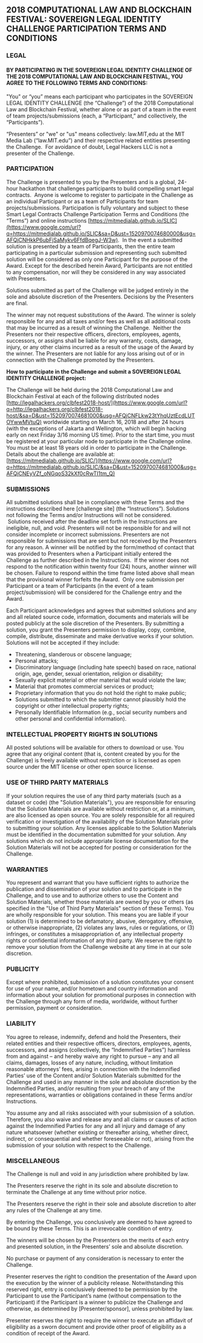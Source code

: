 ## 2018 COMPUTATIONAL LAW AND BLOCKCHAIN FESTIVAL: SOVEREIGN LEGAL IDENTITY CHALLENGE PARTICIPATION TERMS AND CONDITIONS

### LEGAL

#### BY PARTICIPATING IN THE SOVEREIGN LEGAL IDENTITY CHALLENGE OF THE 2018 COMPUTATIONAL LAW AND BLOCKCHAIN FESTIVAL, YOU AGREE TO THE FOLLOWING TERMS AND CONDITIONS:

"You" or “you” means each participant who participates in the SOVEREIGN LEGAL IDENTITY CHALLENGE (the “Challenge”) of the 2018 Computational Law and Blockchain Festival, whether alone or as part of a team in the event of team projects/submissions (each, a “Participant,” and collectively, the “Participants”).

“Presenters” or "we" or "us" means collectively: law.MIT,edu at the MIT Media Lab (“law.MIT.edu”) and their respective related entities presenting the Challenge.  For avoidance of doubt, Legal Hackers LLC is not a presenter of the Challenge.

### PARTICIPATION

The Challenge is presented to you by the Presenters and is a global, 24-hour hackathon that challenges participants to build compelling smart legal contracts.  Anyone is welcome to register to participate in the Challenge as an individual Participant or as a team of Participants for team projects/submissions. Participation is fully voluntary and subject to these Smart Legal Contracts Challenge Participation Terms and Conditions (the “Terms”) and online instructions [https://mitmedialab.github.io/SLIC](https://www.google.com/url?q=https://mitmedialab.github.io/SLIC&sa=D&ust=1520970074680000&usg=AFQjCNHkkP6ubFjSaMykv6FfdBqegJ-W3w).  In the event a submitted solution is presented by a team of Participants, then the entire team participating in a particular submission and representing such submitted solution will be considered as only one Participant for the purpose of the Award. Except for the described herein Award, Participants are not entitled to any compensation, nor will they be considered in any way associated with Presenters.  

Solutions submitted as part of the Challenge will be judged entirely in the sole and absolute discretion of the Presenters. Decisions by the Presenters are final.

The winner may not request substitutions of the Award. The winner is solely responsible for any and all taxes and/or fees as well as all additional costs that may be incurred as a result of winning the Challenge.  Neither the Presenters nor their respective officers, directors, employees, agents, successors, or assigns shall be liable for any warranty, costs, damage, injury, or any other claims incurred as a result of the usage of the Award by the winner. The Presenters are not liable for any loss arising out of or in connection with the Challenge promoted by the Presenters.

**How to participate in the Challenge and submit a SOVEREIGN LEGAL IDENTITY CHALLENGE project:**

The Challenge will be held during the 2018 Computational Law and Blockchain Festival at each of the following distributed nodes [http://legalhackers.org/clbfest2018-host/](https://www.google.com/url?q=http://legalhackers.org/clbfest2018-host/&sa=D&ust=1520970074681000&usg=AFQjCNFLkw23tYhqUztEcdLUTOYwwMVtuQ) worldwide starting on March 16, 2018 and after 24 hours (with the exceptions of Jakarta and Wellington, which will begin hacking early on next Friday 3/16 morning US time). Prior to the start time, you must be registered at your particular node to participate in the Challenge online. You must be at least 18 years old in order to participate in the Challenge. Details about the challenge are available at: [https://mitmedialab.github.io/SLIC/](https://www.google.com/url?q=https://mitmedialab.github.io/SLIC/&sa=D&ust=1520970074681000&usg=AFQjCNEyVZf_oNGqoS32kXf0cRwTI1tm_Q)

### SUBMISSIONS

All submitted solutions shall be in compliance with these Terms and the instructions described here \[challenge site\] (the “Instructions”). Solutions not following the Terms and/or Instructions will not be considered.  Solutions received after the deadline set forth in the Instructions are ineligible, null, and void. Presenters will not be responsible for and will not consider incomplete or incorrect submissions. Presenters are not responsible for submissions that are sent but not received by the Presenters for any reason. A winner will be notified by the form/method of contact that was provided to Presenters when a Participant initially entered the Challenge as further described in the Instructions.  If the winner does not respond to the notification within twenty four (24) hours, another winner will be chosen. Failure to respond within the time frame listed above shall mean that the provisional winner forfeits the Award.  Only one submission per Participant or a team of Participants (in the event of a team project/submission) will be considered for the Challenge entry and the Award.

Each Participant acknowledges and agrees that submitted solutions and any and all related source code, information, documents and materials will be posted publicly at the sole discretion of the Presenters. By submitting a solution, you grant the Presenters permission to display, copy, combine, compile, distribute, disseminate and make derivative works if your solution. Solutions will not be accepted if they include:

*   Threatening, slanderous or obscene language;
*   Personal attacks;
*   Discriminatory language (including hate speech) based on race, national origin, age, gender, sexual orientation, religion or disability;
*   Sexually explicit material or other material that would violate the law;
*   Material that promotes commercial services or product;
*   Proprietary information that you do not hold the right to make public;
*   Solutions submitted to which the submitter cannot plausibly hold the copyright or other intellectual property rights;
*   Personally Identifiable Information (e.g., social security numbers and other personal and confidential information).

### INTELLECTUAL PROPERTY RIGHTS IN SOLUTIONS

All posted solutions will be available for others to download or use. You agree that any original content (that is, content created by you for the Challenge) is freely available without restriction or is licensed as open source under the MIT license or other open source license. 

### USE OF THIRD PARTY MATERIALS

If your solution requires the use of any third party materials (such as a dataset or code) (the "Solution Materials"), you are responsible for ensuring that the Solution Materials are available without restriction or, at a minimum, are also licensed as open source. You are solely responsible for all required verification or investigation of the availability of the Solution Materials prior to submitting your solution. Any licenses applicable to the Solution Materials must be identified in the documentation submitted for your solution. Any solutions which do not include appropriate license documentation for the Solution Materials will not be accepted for posting or consideration for the Challenge.

### WARRANTIES

You represent and warrant that you have sufficient rights to authorize the publication and dissemination of your solution and to participate in the Challenge, and to use and to authorize others to use the Content and Solution Materials, whether those materials are owned by you or others (as specified in the "Use of Third Party Materials" section of these Terms). You are wholly responsible for your solution. This means you are liable if your solution (1) is determined to be defamatory, abusive, derogatory, offensive, or otherwise inappropriate, (2) violates any laws, rules or regulations, or (3) infringes, or constitutes a misappropriation of, any intellectual property rights or confidential information of any third party. We reserve the right to remove your solution from the Challenge website at any time in at our sole discretion.

### PUBLICITY

Except where prohibited, submission of a solution constitutes your consent for use of your name, and/or hometown and country information and information about your solution for promotional purposes in connection with the Challenge through any form of media, worldwide, without further permission, payment or consideration.

### LIABILITY

You agree to release, indemnify, defend and hold the Presenters, their related entities and their respective officers, directors, employees, agents, successors, and assigns (collectively, the “Indemnified Parties”) harmless from and against – and hereby waive any right to pursue – any and all claims, damages, losses of any nature, including, without limitation reasonable attorneys’ fees, arising in connection with the Indemnified Parties’ use of the Content and/or Solution Materials submitted for the Challenge and used in any manner in the sole and absolute discretion by the Indemnified Parties, and/or resulting from your breach of any of the representations, warranties or obligations contained in these Terms and/or Instructions.

You assume any and all risks associated with your submission of a solution. Therefore, you also waive and release any and all claims or causes of action against the Indemnified Parties for any and all injury and damage of any nature whatsoever (whether existing or thereafter arising, whether direct, indirect, or consequential and whether foreseeable or not), arising from the submission of your solution with respect to the Challenge.

### MISCELLANEOUS

The Challenge is null and void in any jurisdiction where prohibited by law.

The Presenters reserve the right in its sole and absolute discretion to terminate the Challenge at any time without prior notice.

The Presenters reserve the right in their sole and absolute discretion to alter any rules of the Challenge at any time.

By entering the Challenge, you conclusively are deemed to have agreed to be bound by these Terms. This is an irrevocable condition of entry.

The winners will be chosen by the Presenters on the merits of each entry and presented solution, in the Presenters’ sole and absolute discretion.

No purchase or payment of any consideration is necessary to enter the Challenge.

Presenter reserves the right to condition the presentation of the Award upon the execution by the winner of a publicity release. Notwithstanding this reserved right, entry is conclusively deemed to be permission by the Participant to use the Participant’s name (without compensation to the Participant) if the Participant is a winner to publicize the Challenge and otherwise, as determined by \[Presenter/sponsor\], unless prohibited by law.

Presenter reserves the right to require the winner to execute an affidavit of eligibility as a sworn document and provide other proof of eligibility as a condition of receipt of the Award.
